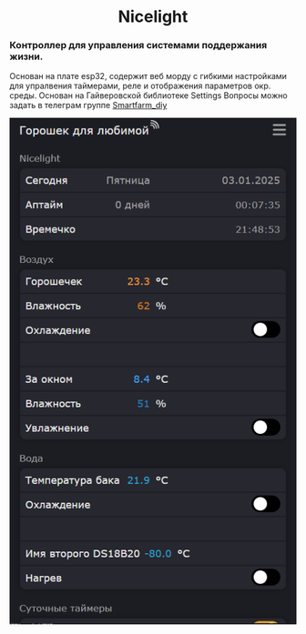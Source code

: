 <a id="anchor"></a>
<h1 align="center"> Nicelight </h1>

### Контроллер для управления системами поддержания жизни.  
Основан на плате esp32, содержит веб морду с гибкими настройками для упралвения таймерами, реле и отображения параметров окр. среды. 
Основан на Гайверовской библиотеке Settings
Вопросы можно задать в  телеграм группе [Smartfarm_diy](https://t.me/smartfarm_diy)

![Веб морда для управления открывается в Chrome телефона или компьютера](https://github.com/nicelight/minihub-pio/blob/main/pic/promo.png)




